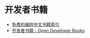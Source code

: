 # 开发者书籍

- [免费的编程中文书籍索引](https://github.com/justjavac/free-programming-books-zh_CN)
- [开发者书籍 - Open Developer Books](https://odb.lcjuves.com/)


